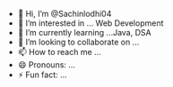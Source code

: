 - 👋 Hi, I’m @Sachinlodhi04
- 👀 I’m interested in ... Web Development
- 🌱 I’m currently learning ...Java, DSA
- 💞️ I’m looking to collaborate on ...
- 📫 How to reach me ...
- 😄 Pronouns: ...
- ⚡ Fun fact: ...

<!---
Sachinlodhi04/Sachinlodhi04 is a ✨ special ✨ repository because its `README.md` (this file) appears on your GitHub profile.
You can click the Preview link to take a look at your changes.
--->
